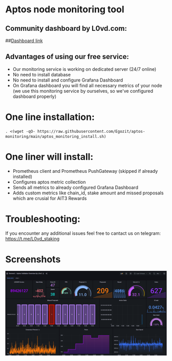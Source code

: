 # Aptos node monitoring tool
## Community dashboard by L0vd.com: 
##[Dashboard link](http://95.216.2.219:3000/d/tWti5eZ4k/aptos-validator-overview-by-l0vd)


## Advantages  of using our free service:
* Our monitoring service is working on dedicated server (24/7 online)
* No need to install database 
* No need to install and configure  Grafana Dashboard
* On Grafana dashboard you will find all necessary metrics of your node (we use this monitoring service by ourselves, so we've configured dashboard properly)


# One line installation:
```
. <(wget -qO- https://raw.githubusercontent.com/Egozit/aptos-monitoring/main/aptos_monitoring_install.sh)
```

# One liner will install:
* Prometheus client and Prometheus PushGateway (skipped if already installed)
* Configures aptos metric collection 
* Sends all metrics to already configured Grafana Dashboard
* Adds custom metrics like chain_id, stake amount and missed proposals which are crusial for AIT3 Rewards

# Troubleshooting:
If you encounter any additional issues feel free to cantact us on telegram:
https://t.me/L0vd_staking

# Screenshots
![Screenshot_1](https://github.com/Egozit/monitoring-screenshots/blob/0c7f4eb69f346dba1445ee1b7a1f5eea02f54659/Screenshot_2.png)
